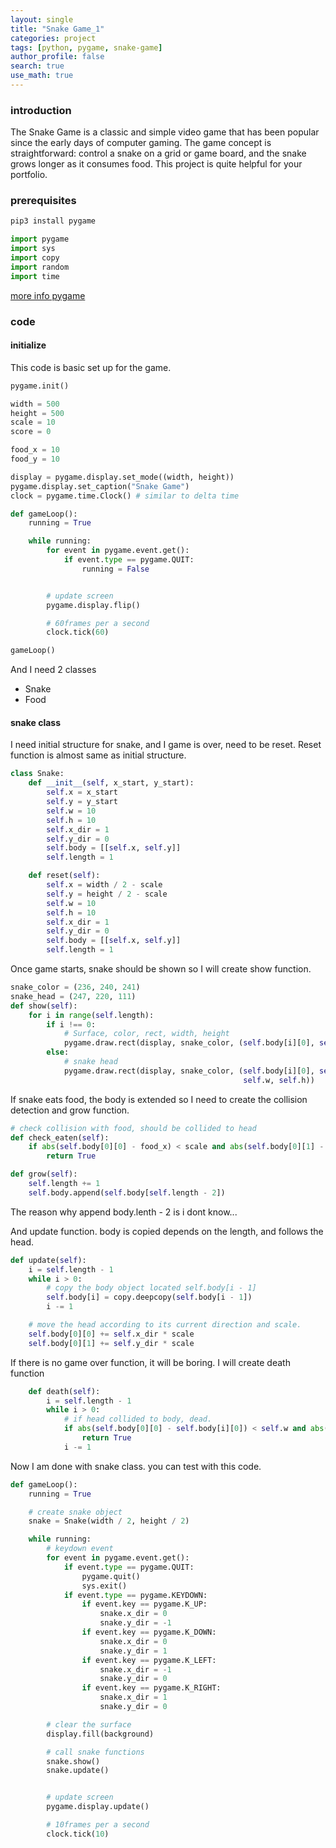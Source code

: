 ```yaml
---
layout: single
title: "Snake Game_1"
categories: project
tags: [python, pygame, snake-game]
author_profile: false
search: true
use_math: true
---
```


### introduction

The Snake Game is a classic and simple video game that has been popular since the early days of computer gaming. The game concept is straightforward: control a snake on a grid or game board, and the snake grows longer as it consumes food. This project is quite helpful for your portfolio.

### prerequisites

```bash
pip3 install pygame
```

```python
import pygame
import sys
import copy
import random
import time
```

[more info pygame](https://www.pygame.org/docs/)

### code

#### initialize

This code is basic set up for the game.

```python
pygame.init()

width = 500
height = 500
scale = 10
score = 0

food_x = 10
food_y = 10

display = pygame.display.set_mode((width, height))
pygame.display.set_caption("Snake Game")
clock = pygame.time.Clock() # similar to delta time

def gameLoop():
    running = True

    while running:
        for event in pygame.event.get():
            if event.type == pygame.QUIT:
                running = False


        # update screen
        pygame.display.flip()

        # 60frames per a second
        clock.tick(60)

gameLoop()
```

And I need 2 classes

- Snake
- Food

#### snake class

I need initial structure for snake, and I game is over, need to be reset. Reset function is almost same as initial structure.

```python
class Snake:
    def __init__(self, x_start, y_start):
        self.x = x_start
        self.y = y_start
        self.w = 10
        self.h = 10
        self.x_dir = 1
        self.y_dir = 0
        self.body = [[self.x, self.y]]
        self.length = 1

    def reset(self):
        self.x = width / 2 - scale
        self.y = height / 2 - scale
        self.w = 10
        self.h = 10
        self.x_dir = 1
        self.y_dir = 0
        self.body = [[self.x, self.y]]
        self.length = 1
```

Once game starts, snake should be shown so I will create show function.

```python
snake_color = (236, 240, 241)
snake_head = (247, 220, 111)
def show(self):
    for i in range(self.length):
        if i !== 0:
            # Surface, color, rect, width, height
            pygame.draw.rect(display, snake_color, (self.body[i][0], self.body[i][1], self.w, self.h))
        else:
            # snake head
            pygame.draw.rect(display, snake_color, (self.body[i][0], self.body[i][1],
                                                    self.w, self.h))
```

If snake eats food, the body is extended so I need to create the collision detection and grow function.

```python
# check collision with food, should be collided to head
def check_eaten(self):
    if abs(self.body[0][0] - food_x) < scale and abs(self.body[0][1] - food_y) < scale:
        return True

def grow(self):
    self.length += 1
    self.body.append(self.body[self.length - 2])
```

The reason why append body.lenth - 2 is i dont know...

And update function. body is copied depends on the length, and follows the head.

```python
def update(self):
    i = self.length - 1
    while i > 0:
        # copy the body object located self.body[i - 1]
        self.body[i] = copy.deepcopy(self.body[i - 1])
        i -= 1

    # move the head according to its current direction and scale.
    self.body[0][0] += self.x_dir * scale
    self.body[0][1] += self.y_dir * scale
```

If there is no game over function, it will be boring. I will create death function

```python
    def death(self):
        i = self.length - 1
        while i > 0:
            # if head collided to body, dead.
            if abs(self.body[0][0] - self.body[i][0]) < self.w and abs(self.body[0][1] - self.body[i][1] < self.h) and self.length > 2:
                return True
            i -= 1
```

Now I am done with snake class. you can test with this code.

```python
def gameLoop():
    running = True

    # create snake object
    snake = Snake(width / 2, height / 2)

    while running:
        # keydown event
        for event in pygame.event.get():
            if event.type == pygame.QUIT:
                pygame.quit()
                sys.exit()
            if event.type == pygame.KEYDOWN:
                if event.key == pygame.K_UP:
                    snake.x_dir = 0
                    snake.y_dir = -1
                if event.key == pygame.K_DOWN:
                    snake.x_dir = 0
                    snake.y_dir = 1
                if event.key == pygame.K_LEFT:
                    snake.x_dir = -1
                    snake.y_dir = 0
                if event.key == pygame.K_RIGHT:
                    snake.x_dir = 1
                    snake.y_dir = 0

        # clear the surface
        display.fill(background)

        # call snake functions
        snake.show()
        snake.update()


        # update screen
        pygame.display.update()

        # 10frames per a second
        clock.tick(10)
```
